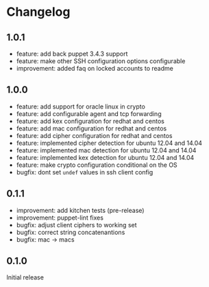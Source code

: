 # Changelog

## 1.0.1

* feature: add back puppet 3.4.3 support
* feature: make other SSH configuration options configurable
* improvement: added faq on locked accounts to readme

## 1.0.0

* feature: add support for oracle linux in crypto
* feature: add configurable agent and tcp forwarding
* feature: add kex configuration for redhat and centos
* feature: add mac configuration for redhat and centos
* feature: add cipher configuration for redhat and centos
* feature: implemented cipher detection for ubuntu 12.04 and 14.04
* feature: implemented mac detection for ubuntu 12.04 and 14.04
* feature: implemented kex detection for ubuntu 12.04 and 14.04
* feature: make crypto configuration conditional on the OS
* bugfix: dont set `undef` values in ssh client config

## 0.1.1

* improvement: add kitchen tests (pre-release)
* improvement: puppet-lint fixes
* bugfix: adjust client ciphers to working set
* bugfix: correct string concatenantions
* bugfix: mac -> macs

## 0.1.0

Initial release
